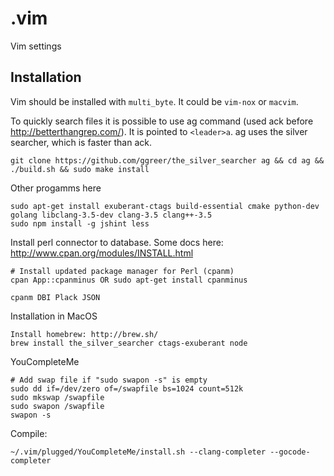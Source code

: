 .vim
====

Vim settings

## Installation

Vim should be installed with `multi_byte`. It could be `vim-nox` or `macvim`.

To quickly search files it is possible to use ag command
(used ack before http://betterthangrep.com/). It is pointed to `<leader>a`.
ag uses the silver searcher, which is faster than ack.

    git clone https://github.com/ggreer/the_silver_searcher ag && cd ag && ./build.sh && sudo make install

Other progamms here

    sudo apt-get install exuberant-ctags build-essential cmake python-dev golang libclang-3.5-dev clang-3.5 clang++-3.5
    sudo npm install -g jshint less

Install perl connector to database. Some docs here: http://www.cpan.org/modules/INSTALL.html

    # Install updated package manager for Perl (cpanm)
    cpan App::cpanminus OR sudo apt-get install cpanminus

    cpanm DBI Plack JSON

Installation in MacOS

    Install homebrew: http://brew.sh/
    brew install the_silver_searcher ctags-exuberant node

YouCompleteMe

    # Add swap file if "sudo swapon -s" is empty
    sudo dd if=/dev/zero of=/swapfile bs=1024 count=512k
    sudo mkswap /swapfile
    sudo swapon /swapfile
    swapon -s

Compile:

    ~/.vim/plugged/YouCompleteMe/install.sh --clang-completer --gocode-completer
